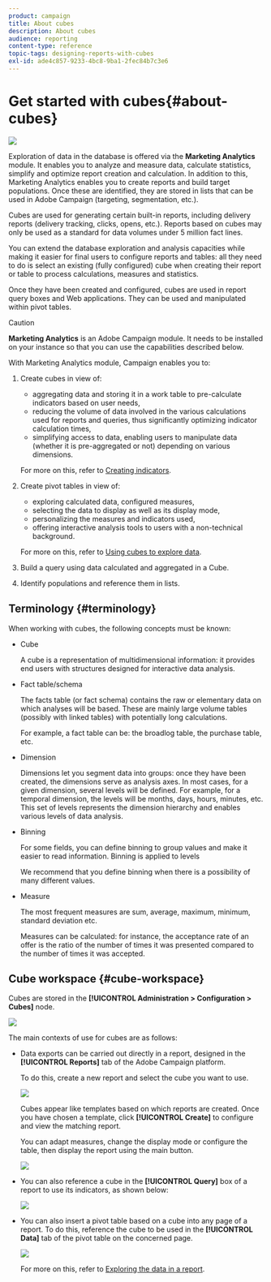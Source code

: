 ```yaml
---
product: campaign
title: About cubes
description: About cubes
audience: reporting
content-type: reference
topic-tags: designing-reports-with-cubes
exl-id: ade4c857-9233-4bc8-9ba1-2fec84b7c3e6
---
```

# Get started with cubes{#about-cubes}

![](../../assets/common.svg)

Exploration of data in the database is offered via the **Marketing Analytics** module. It enables you to analyze and measure data, calculate statistics, simplify and optimize report creation and calculation. In addition to this, Marketing Analytics enables you to create reports and build target populations. Once these are identified, they are stored in lists that can be used in Adobe Campaign (targeting, segmentation, etc.).

Cubes are used for generating certain built-in reports, including delivery reports (delivery tracking, clicks, opens, etc.). Reports based on cubes may only be used as a standard for data volumes under 5 million fact lines.

You can extend the database exploration and analysis capacities while making it easier for final users to configure reports and tables: all they need to do is select an existing (fully configured) cube when creating their report or table to process calculations, measures and statistics.

Once they have been created and configured, cubes are used in report query boxes and Web applications. They can be used and manipulated within pivot tables.

>[!CAUTION]
>
>**Marketing Analytics** is an Adobe Campaign module. It needs to be installed on your instance so that you can use the capabilities described below.

With Marketing Analytics module, Campaign enables you to:

1. Create cubes in view of:

    * aggregating data and storing it in a work table to pre-calculate indicators based on user needs,
    * reducing the volume of data involved in the various calculations used for reports and queries, thus significantly optimizing indicator calculation times,
    * simplifying access to data, enabling users to manipulate data (whether it is pre-aggregated or not) depending on various dimensions.

   For more on this, refer to [Creating indicators](../../reporting/using/creating-indicators.md).

1. Create pivot tables in view of:

    * exploring calculated data, configured measures,
    * selecting the data to display as well as its display mode,
    * personalizing the measures and indicators used,
    * offering interactive analysis tools to users with a non-technical background.

   For more on this, refer to [Using cubes to explore data](../../reporting/using/using-cubes-to-explore-data.md).

1. Build a query using data calculated and aggregated in a Cube.
1. Identify populations and reference them in lists.

## Terminology {#terminology}

When working with cubes, the following concepts must be known:

* Cube

  A cube is a representation of multidimensional information: it provides end users with structures designed for interactive data analysis.

* Fact table/schema

  The facts table (or fact schema) contains the raw or elementary data on which analyses will be based. These are mainly large volume tables (possibly with linked tables) with potentially long calculations.

  For example, a fact table can be: the broadlog table, the purchase table, etc.

* Dimension

  Dimensions let you segment data into groups: once they have been created, the dimensions serve as analysis axes. In most cases, for a given dimension, several levels will be defined. For example, for a temporal dimension, the levels will be months, days, hours, minutes, etc. This set of levels represents the dimension hierarchy and enables various levels of data analysis.

* Binning

  For some fields, you can define binning to group values and make it easier to read information. Binning is applied to levels

  We recommend that you define binning when there is a possibility of many different values.

* Measure

  The most frequent measures are sum, average, maximum, minimum, standard deviation etc.

  Measures can be calculated: for instance, the acceptance rate of an offer is the ratio of the number of times it was presented compared to the number of times it was accepted.

## Cube workspace {#cube-workspace}

Cubes are stored in the **[!UICONTROL Administration > Configuration > Cubes]** node.

![](assets/s_advuser_cube_node.png)

The main contexts of use for cubes are as follows:

* Data exports can be carried out directly in a report, designed in the **[!UICONTROL Reports]** tab of the Adobe Campaign platform.

  To do this, create a new report and select the cube you want to use.

  ![](assets/cube_create_new.png)

  Cubes appear like templates based on which reports are created. Once you have chosen a template, click **[!UICONTROL Create]** to configure and view the matching report.

  You can adapt measures, change the display mode or configure the table, then display the report using the main button.

  ![](assets/cube_display_new.png)

* You can also reference a cube in the **[!UICONTROL Query]** box of a report to use its indicators, as shown below:

  ![](assets/s_advuser_query_using_a_cube.png)

* You can also insert a pivot table based on a cube into any page of a report. To do this, reference the cube to be used in the **[!UICONTROL Data]** tab of the pivot table on the concerned page.

  ![](assets/s_advuser_cube_in_report.png)

  For more on this, refer to [Exploring the data in a report](../../reporting/using/using-cubes-to-explore-data.md#exploring-the-data-in-a-report).
